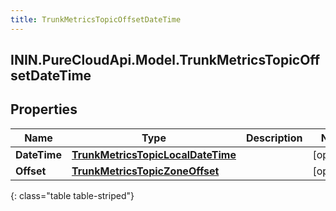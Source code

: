 ```yaml
---
title: TrunkMetricsTopicOffsetDateTime
---
```

## ININ.PureCloudApi.Model.TrunkMetricsTopicOffsetDateTime

## Properties

|Name | Type | Description | Notes|
|------------ | ------------- | ------------- | -------------|
| **DateTime** | [**TrunkMetricsTopicLocalDateTime**](TrunkMetricsTopicLocalDateTime.html) |  | [optional] |
| **Offset** | [**TrunkMetricsTopicZoneOffset**](TrunkMetricsTopicZoneOffset.html) |  | [optional] |
{: class="table table-striped"}


